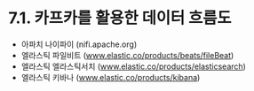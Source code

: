 # 7.1. 카프카를 활용한 데이터 흐름도

- 아파치 나이파이 (nifi.apache.org)
- 엘라스틱 파일비트 (www.elastic.co/products/beats/fileBeat)
- 엘라스틱 엘라스틱서치 (www.elastic.co/products/elasticsearch)
- 엘라스틱 키바나 (www.elastic.co/products/kibana)
